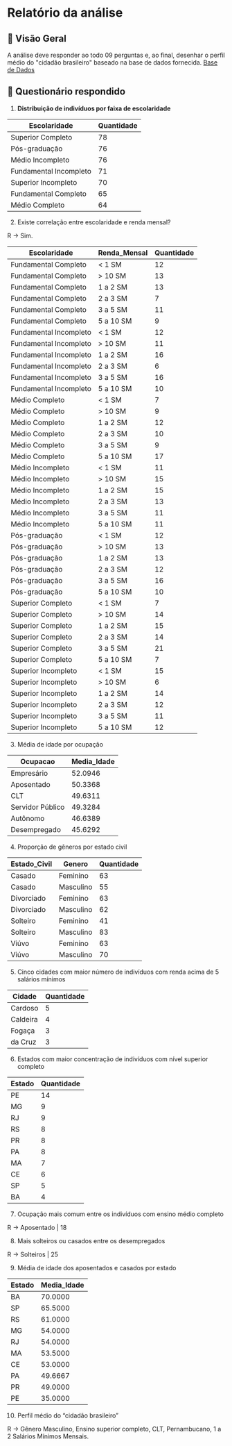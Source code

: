 # Relatório da análise

## 📌 Visão Geral
A análise deve responder ao todo 09 perguntas e, ao final, desenhar o perfil médio do "cidadão brasileiro" baseado na base de dados fornecida. [Base de Dados](arquivo.aql)

## 🔹 Questionário respondido

1. **Distribuição de indivíduos por faixa de escolaridade**

**Escolaridade** | **Quantidade** |
|--- | --- |
| Superior Completo	| 78 |
| Pós-graduação |	76 |
| Médio Incompleto | 76 |
| Fundamental Incompleto | 71 |
| Superior Incompleto	| 70 |
| Fundamental Completo | 65 |
| Médio Completo | 64 |

2. Existe correlação entre escolaridade e renda mensal?

R -> Sim.

**Escolaridade** |	**Renda_Mensal** |	**Quantidade**
|--- | --- | --- |
| Fundamental Completo	| < 1 SM	| 12 |
|	Fundamental Completo	| > 10 SM	| 13 |
|	Fundamental Completo	| 1 a 2 SM |	13 |
|	Fundamental Completo	| 2 a 3 SM |	7 |
|	Fundamental Completo	| 3 a 5 SM	| 11|
|	Fundamental Completo	| 5 a 10 SM |	9|
|	Fundamental Incompleto	| < 1 SM |	12|
|	Fundamental Incompleto	| > 10 SM |	11|
|	Fundamental Incompleto	| 1 a 2 SM |	16|
|	Fundamental Incompleto	| 2 a 3 SM |	6|
|	Fundamental Incompleto	| 3 a 5 SM	| 16|
|	Fundamental Incompleto	| 5 a 10 SM |	10|
|	Médio Completo	| < 1 SM |	7|
|	Médio Completo	| > 10 SM |	9|
|	Médio Completo	| 1 a 2 SM |	12|
|	Médio Completo	| 2 a 3 SM	| 10|
|	Médio Completo	| 3 a 5 SM |	9|
|	Médio Completo	| 5 a 10 SM |	17|
|	Médio Incompleto	| < 1 SM |	11|
|	Médio Incompleto	| > 10 SM |	15|
|	Médio Incompleto	| 1 a 2 SM |	15|
|	Médio Incompleto	| 2 a 3 SM |	13|
|	Médio Incompleto	| 3 a 5 SM |	11|
|	Médio Incompleto	| 5 a 10 SM |	11|
|	Pós-graduação	| < 1 SM |	12|
|	Pós-graduação	| > 10 SM |	13|
|	Pós-graduação	| 1 a 2 SM	| 13|
|	Pós-graduação	| 2 a 3 SM	| 12|
|	Pós-graduação	| 3 a 5 SM	| 16|
|	Pós-graduação	| 5 a 10 SM |	10|
|	Superior Completo	| < 1 SM | 7|
|	Superior Completo	| > 10 SM	| 14|
|	Superior Completo	| 1 a 2 SM | 15|
|	Superior Completo	| 2 a 3 SM | 14|
|	Superior Completo	| 3 a 5 SM | 21|
|	Superior Completo	| 5 a 10 SM | 7|
|	Superior Incompleto	| < 1 SM | 15|
|	Superior Incompleto	| > 10 SM	| 6|
|	Superior Incompleto	| 1 a 2 SM | 14|
|	Superior Incompleto	| 2 a 3 SM | 12|
|	Superior Incompleto | 3 a 5 SM | 11|
|	Superior Incompleto	| 5 a 10 SM | 12|

3. Média de idade por ocupação

**Ocupacao** | **Media_Idade**
|--- | --- |
|	Empresário |	52.0946|
|	Aposentado	| 50.3368|
|	CLT |	49.6311|
|	Servidor Público |	49.3284|
|	Autônomo |	46.6389|
|	Desempregado |	45.6292 |

4. Proporção de gêneros por estado civil

**Estado_Civil** |	**Genero** |	**Quantidade**
|--- | --- | --- |
|	Casado |	Feminino |	63|
|	Casado |	Masculino	| 55|
|	Divorciado |	Feminino |	63|
|	Divorciado |	Masculino |	62|
|	Solteiro |	Feminino | 41|
|	Solteiro |	Masculino	| 83|
|	Viúvo	| Feminino	| 63|
|	Viúvo	| Masculino	| 70|

5. Cinco cidades com maior número de indivíduos com renda acima de 5 salários mínimos

**Cidade** |	**Quantidade**
|--- | --- |
|	Cardoso	| 5|
|	Caldeira	| 4|
|	Fogaça	| 3|
|	da Cruz	| 3 |

6. Estados com maior concentração de indivíduos com nível superior completo

**Estado** | **Quantidade**
|--- | --- |
|	PE	| 14|
|	MG	| 9|
|	RJ	| 9|
|	RS	| 8|
|	PR	| 8|
|	PA	| 8|
|	MA	| 7|
|	CE	| 6|
|	SP	| 5|
|	BA	| 4|

7. Ocupação mais comum entre os indivíduos com ensino médio completo

R -> Aposentado | 18

8. Mais solteiros ou casados entre os desempregados

R -> Solteiros | 25

9. Média de idade dos aposentados e casados por estado

**Estado** |	**Media_Idade**
|--- | --- |
|	BA |	70.0000|
|	SP |	65.5000|
|	RS |	61.0000|
|	MG |	54.0000|
|	RJ |	54.0000|
|	MA |	53.5000|
|	CE |	53.0000|
|	PA |	49.6667|
|	PR |	49.0000|
|	PE |	35.0000|

10. Perfil médio do “cidadão brasileiro”

R -> Gênero Masculino, Ensino superior completo, CLT, Pernambucano, 1 a 2 Salários Mínimos Mensais.
